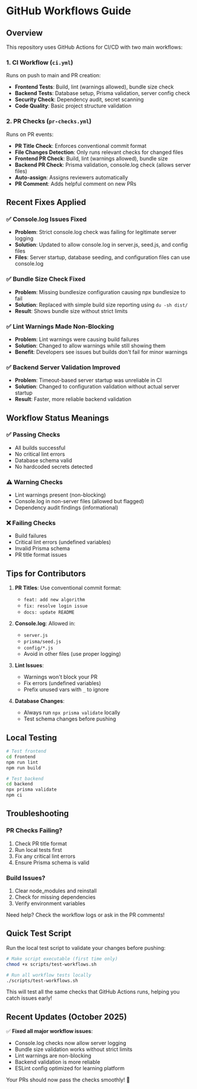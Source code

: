 # GitHub Workflows Guide

## Overview
This repository uses GitHub Actions for CI/CD with two main workflows:

### 1. CI Workflow (`ci.yml`)
Runs on push to main and PR creation:
- **Frontend Tests**: Build, lint (warnings allowed), bundle size check
- **Backend Tests**: Database setup, Prisma validation, server config check
- **Security Check**: Dependency audit, secret scanning
- **Code Quality**: Basic project structure validation

### 2. PR Checks (`pr-checks.yml`)
Runs on PR events:
- **PR Title Check**: Enforces conventional commit format
- **File Changes Detection**: Only runs relevant checks for changed files
- **Frontend PR Check**: Build, lint (warnings allowed), bundle size
- **Backend PR Check**: Prisma validation, console.log check (allows server files)
- **Auto-assign**: Assigns reviewers automatically
- **PR Comment**: Adds helpful comment on new PRs

## Recent Fixes Applied

### ✅ Console.log Issues Fixed
- **Problem**: Strict console.log check was failing for legitimate server logging
- **Solution**: Updated to allow console.log in server.js, seed.js, and config files
- **Files**: Server startup, database seeding, and configuration files can use console.log

### ✅ Bundle Size Check Fixed
- **Problem**: Missing bundlesize configuration causing npx bundlesize to fail
- **Solution**: Replaced with simple build size reporting using `du -sh dist/`
- **Result**: Shows bundle size without strict limits

### ✅ Lint Warnings Made Non-Blocking
- **Problem**: Lint warnings were causing build failures
- **Solution**: Changed to allow warnings while still showing them
- **Benefit**: Developers see issues but builds don't fail for minor warnings

### ✅ Backend Server Validation Improved
- **Problem**: Timeout-based server startup was unreliable in CI
- **Solution**: Changed to configuration validation without actual server startup
- **Result**: Faster, more reliable backend validation

## Workflow Status Meanings

### ✅ Passing Checks
- All builds successful
- No critical lint errors
- Database schema valid
- No hardcoded secrets detected

### ⚠️ Warning Checks
- Lint warnings present (non-blocking)
- Console.log in non-server files (allowed but flagged)
- Dependency audit findings (informational)

### ❌ Failing Checks
- Build failures
- Critical lint errors (undefined variables)
- Invalid Prisma schema
- PR title format issues

## Tips for Contributors

1. **PR Titles**: Use conventional commit format:
   - `feat: add new algorithm`
   - `fix: resolve login issue`
   - `docs: update README`

2. **Console.log**: Allowed in:
   - `server.js`
   - `prisma/seed.js`
   - `config/*.js`
   - Avoid in other files (use proper logging)

3. **Lint Issues**: 
   - Warnings won't block your PR
   - Fix errors (undefined variables)
   - Prefix unused vars with `_` to ignore

4. **Database Changes**:
   - Always run `npx prisma validate` locally
   - Test schema changes before pushing

## Local Testing

```bash
# Test frontend
cd frontend
npm run lint
npm run build

# Test backend
cd backend
npx prisma validate
npm ci
```

## Troubleshooting

### PR Checks Failing?
1. Check PR title format
2. Run local tests first
3. Fix any critical lint errors
4. Ensure Prisma schema is valid

### Build Issues?
1. Clear node_modules and reinstall
2. Check for missing dependencies
3. Verify environment variables

Need help? Check the workflow logs or ask in the PR comments!

## Quick Test Script

Run the local test script to validate your changes before pushing:

```bash
# Make script executable (first time only)
chmod +x scripts/test-workflows.sh

# Run all workflow tests locally
./scripts/test-workflows.sh
```

This will test all the same checks that GitHub Actions runs, helping you catch issues early!

## Recent Updates (October 2025)

✅ **Fixed all major workflow issues**:
- Console.log checks now allow server logging
- Bundle size validation works without strict limits  
- Lint warnings are non-blocking
- Backend validation is more reliable
- ESLint config optimized for learning platform

Your PRs should now pass the checks smoothly! 🎉
